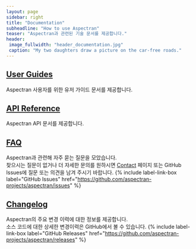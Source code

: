 ```yaml
---
layout: page
sidebar: right
title: "Documentation"
subheadline: "How to use Aspectran"
teaser: "Aspectran과 관련된 기술 문서를 제공합니다."
header:
 image_fullwidth: "header_documentation.jpg"
 caption: "My two daughters draw a picture on the car-free roads."
---
```


## [User Guides][1]
Aspectran 사용자를 위한 유저 가이드 문서를 제공합니다.

## [API Reference][2]
Aspectran API 문서를 제공합니다.

## [FAQ][3]
Aspectran과 관련해 자주 묻는 질문을 모았습니다.  
찾으시는 질문이 없거나 더 자세한 문의를 원하시면 [Contact][5] 페이지 또는 GitHub Issues에 질문 또는 의견을 남겨 주시기 바랍니다.
{% include label-link-box label="GitHub Issues" href="https://github.com/aspectran-projects/aspectran/issues" %}

## [Changelog][4]
Aspectran의 주요 변경 이력에 대한 정보를 제공합니다.  
소스 코드에 대한 상세한 변경이력은 GitHub에서 볼 수 있습니다.
{% include label-link-box label="GitHub Releases" href="https://github.com/aspectran-projects/aspectran/releases" %}

[1]: /docs/guides/
[2]: /docs/api/
[3]: /docs/faq/
[4]: /docs/changelog/
[5]: /contact/
